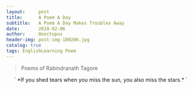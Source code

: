 ```yaml
---
layout:     post
title:      A Poem A Day
subtitle:   A Poem A Day Makes Troubles Away
date:       2018-02-06
author:     Oooctopus
header-img: post-img-180206.jpg
catalog: true
tags: EnglishLearning Poem
---
```


> Poems of Rabindranath Tagore

<script type="text/javascript" async src="https://cdn.mathjax.org/mathjax/latest/MathJax.js?config=TeX-MML-AM_CHTML"> </script>


<center>  ` *If you shed tears when you miss the sun, you also miss the stars.* ` </center>

